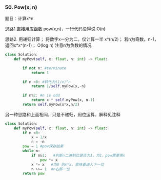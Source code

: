 ### 50. Pow(x, n)
题目：计算x^n

思路1.直接用库函数 pow(x,n)，一行代码没得说  O(n)

思路2. 用递归计算； 将数字x一分为二，仅计算一半 x^(n/2)； 若n为奇数，n-1，返回x*x^(n-1)； O(log n)
注意n为负数的情况

```python
class Solution:
    def myPow(self, x: float, n: int) -> float:
        
        if not n: #terminate
            return 1
        
        if n <0: #转化为(1/x)^n
            return 1/self.myPow(x,-n)
        
        if n%2: #n is odd
            return x * self.myPow(x, n-1)
        return self.myPow(x*x,n/2)
```

另一种思路和上面相同，只是不递归，用位运算，解释见注释

```python
class Solution:
    def myPow(self, x: float, n: int) -> float:
        if n <0:
            x = 1/x
            n = -n
        pow = 1 #pow保存结果
        while n:
            if n&1:   #判断n二进制位是否为1，为1，pow需要乘x
                pow *= x 
            x *= x   #为0 则x*x，意味着进入下一位
            n >>= 1  #n右移一位
        return pow
```
